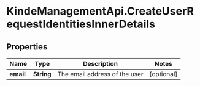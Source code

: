 # KindeManagementApi.CreateUserRequestIdentitiesInnerDetails

## Properties

Name | Type | Description | Notes
------------ | ------------- | ------------- | -------------
**email** | **String** | The email address of the user | [optional] 


